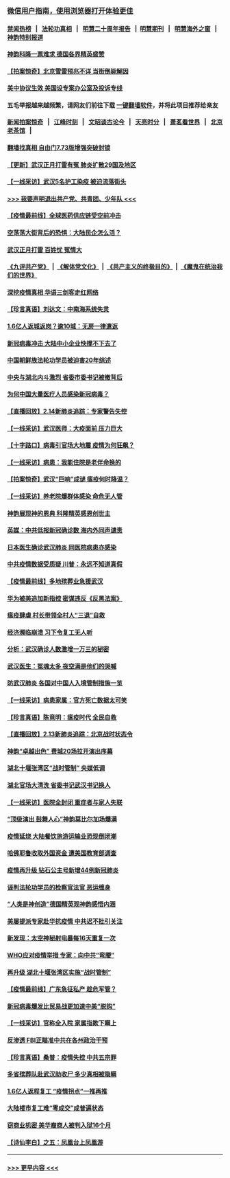 ### [微信用户指南，使用浏览器打开体验更佳](https://github.com/gfw-breaker/banned-news1/blob/master/indexes/wechat-guide.md?t=0)
#### [禁闻热榜](热点新闻.md?t=0)  &nbsp;&nbsp;|&nbsp;&nbsp; [法轮功真相](https://github.com/gfw-breaker/truth/blob/master/README.md?t=0) &nbsp;&nbsp;|&nbsp;&nbsp; [明慧二十周年报告](https://github.com/gfw-breaker/mh-reports/blob/master/README.md?t=0) &nbsp;&nbsp;|&nbsp;&nbsp;[明慧期刊](https://github.com/gfw-breaker/mh-qikan) &nbsp;&nbsp;|&nbsp;&nbsp; [明慧海外之窗](https://github.com/gfw-breaker/mh-news/blob/master/README.md?t=0) &nbsp;&nbsp;|&nbsp;&nbsp; [神韵特别报道](https://github.com/gfw-breaker/mh-news/blob/master/shenyun.md?t=0)
#### [神韵科隆一票难求 德国各界精英盛赞](../pages/nf4514/n11870655.md?t=02151611) 
#### [【拍案惊奇】北京雪雷预兆不详 当街倒毙解因](../pages/nf4514/n11870203.md?t=02151611) 
#### [美中协议生效 美国设专案办公室及投诉专线](../pages/nf4514/n11870266.md?t=02151611) 
#### 五毛举报越来越频繁，请网友们前往下载 [一键翻墙软件](https://github.com/gfw-breaker/ssr-accounts)，并将此项目推荐给亲友
#### [新闻拍案惊奇](https://github.com/gfw-breaker/banned-news1/blob/master/pages/link4.md) &nbsp;&nbsp;|&nbsp;&nbsp; [江峰时刻](https://github.com/gfw-breaker/banned-news1/blob/master/pages/link4.md) &nbsp;&nbsp;|&nbsp;&nbsp; [文昭谈古论今](https://github.com/gfw-breaker/banned-news1/blob/master/pages/link4.md) &nbsp;&nbsp;|&nbsp;&nbsp; [天亮时分](https://github.com/gfw-breaker/banned-news1/blob/master/pages/link4.md) &nbsp;&nbsp;|&nbsp;&nbsp; [萧茗看世界](https://github.com/gfw-breaker/banned-news1/blob/master/pages/link4.md) &nbsp;&nbsp;|&nbsp;&nbsp; [北京老茶馆](https://github.com/gfw-breaker/banned-news1/blob/master/pages/link4.md) &nbsp;&nbsp;|&nbsp;&nbsp; 
#### [翻墙找真相 自由门7.73版增强突破封锁](../pages/nf4514/n11869569.md?t=02151611) 
#### [【更新】武汉正月打雷有冤 肺炎扩散29国及地区](../pages/nf4514/n11801312.md?t=02151611) 
#### [【一线采访】武汉5名护工染疫 被迫流落街头](../pages/nf4514/n11870054.md?t=02151611) 
#### [>>> 我要声明退出共产党、共青团、少年队 <<<](https://github.com/begood0513/goodnews/blob/master/quit/letter.md) 
#### [【疫情最前线】全球医药供应链受空前冲击](../pages/nf4514/n11869614.md?t=02151611) 
#### [空荡荡大街背后的恐惧：大陆民企怎么活？](../pages/nf4514/n11869676.md?t=02151611) 
#### [武汉正月打雷 百姓忧 冤情大](../pages/nf4514/n11869531.md?t=02151611) 
#### [《九评共产党》](https://github.com/begood0513/9ping.md/blob/master/README.md) &nbsp;|&nbsp; [《解体党文化》](../../../../jtdwh.md/blob/master/README.md)  &nbsp;|&nbsp; [《共产主义的终极目的》](../../../../gczydzjmd.md/blob/master/README.md) &nbsp;|&nbsp; [《魔鬼在统治我们的世界》](../../../../mgztzwmdsj.md/blob/master/README.md) 
#### [深挖疫情真相 华语三剑客走红网络](../pages/nf4514/n11867482.md?t=02151611) 
#### [【珍言真语】刘达文：中南海系统失灵](../pages/nf4514/n11869465.md?t=02151611) 
#### [1.6亿人返城返岗？逾10城：无房一律遣返](../pages/nf4514/n11869360.md?t=02151611) 
#### [新冠病毒冲击 大陆中小企业快撑不下去了](../pages/nf4514/n11869259.md?t=02151611) 
#### [中国朝鲜族法轮功学员被迫害20年综述](../pages/nf4514/n11846618.md?t=02151611) 
#### [中央与湖北内斗激烈 省委市委书记被撤背后](../pages/nf4514/n11868325.md?t=02151611) 
#### [为何中国大量医疗人员感染新冠病毒？](../pages/nf4514/n11869001.md?t=02151611) 
#### [【直播回放】2.14新肺炎追踪：专家警告失控](../pages/nf4514/n11868930.md?t=02151611) 
#### [【一线采访】武汉医师：大疫面前 压力巨大](../pages/nf4514/n11868829.md?t=02151611) 
#### [【十字路口】病毒引官场大地震 疫情为何狂飙？](../pages/nf4514/n11867660.md?t=02151611) 
#### [【一线采访】病患：我能住院是老伴命换的](../pages/nf4514/n11867769.md?t=02151611) 
#### [【拍案惊奇】武汉“巨响”成谜 瘟疫何时降温？](../pages/nf4514/n11867555.md?t=02151611) 
#### [【一线采访】养老院爆群体感染 命危无人管](../pages/nf4514/n11868341.md?t=02151611) 
#### [神韵展现神的恩典 科隆精英感恩创世主](../pages/nf4514/n11867850.md?t=02151611) 
#### [英媒：中共低报新冠确诊数 海内外同声谴责](../pages/nf4514/n11867421.md?t=02151611) 
#### [日本医生确诊武汉肺炎 同医院病患亦感染](../pages/nf4514/n11867779.md?t=02151611) 
#### [中共疫情数据受质疑 川普：永远不知道真假](../pages/nf4514/n11867195.md?t=02151611) 
#### [【疫情最前线】多地殡葬业急援武汉](../pages/nf4514/n11866914.md?t=02151611) 
#### [华为被美追加新指控 密谋违反《反黑法案》](../pages/nf4514/n11867191.md?t=02151611) 
#### [瘟疫肆虐 村长带领全村人“三退”自救](../pages/nf4514/n11861714.md?t=02151611) 
#### [经济濒临崩溃 习下令复工无人听](../pages/nf4514/n11867269.md?t=02151611) 
#### [分析：武汉确诊人数激增一万三的秘密](../pages/nf4514/n11866187.md?t=02151611) 
#### [武汉医生：冤魂太多 夜空满是他们的哭喊](../pages/nf4514/n11867107.md?t=02151611) 
#### [防武汉肺炎 各国对中国人入境管制措施一览](../pages/nf4514/n11838726.md?t=02151611) 
#### [【一线采访】病患家属：官方死亡数据太可笑](../pages/nf4514/n11866840.md?t=02151611) 
#### [【珍言真语】陈竟明：瘟疫时代 全民自救](../pages/nf4514/n11866765.md?t=02151611) 
#### [【直播回放】2.13新肺炎追踪：北京战时状态令](../pages/nf4514/n11866261.md?t=02151611) 
#### [神韵“卓越出色” 费城20场拉开演出序幕](../pages/nf4514/n11866232.md?t=02151611) 
#### [湖北十堰张湾区“战时管制” 央媒低调](../pages/nf4514/n11866013.md?t=02151611) 
#### [湖北官场大清洗 省委书记武汉书记换人](../pages/nf4514/n11865112.md?t=02151611) 
#### [【一线采访】医院全封闭 重症者与家人失联](../pages/nf4514/n11864778.md?t=02151611) 
#### [“顶级演出 鼓舞人心”神韵莫比尔加场爆满](../pages/nf4514/n11865855.md?t=02151611) 
#### [疫情延烧 大陆餐饮旅游运输业恐现倒闭潮](../pages/nf4514/n11865608.md?t=02151611) 
#### [哈佛耶鲁收取外国资金 遭美国教育部调查](../pages/nf4514/n11864950.md?t=02151611) 
#### [疫情再升级 钻石公主号新增44例新冠肺炎](../pages/nf4514/n11865033.md?t=02151611) 
#### [诬判法轮功学员的检察官法官 恶运缠身](../pages/nf4514/n11864380.md?t=02151611) 
#### [“人类是神创造”德国精英观神韵感悟内涵](../pages/nf4514/n11865185.md?t=02151611) 
#### [美屡提派专家赴华抗疫情 中共迟不批引关注](../pages/nf4514/n11864719.md?t=02151611) 
#### [新发现：太空神秘射电暴每16天重复一次](../pages/nf4514/n11864923.md?t=02151611) 
#### [WHO应对疫情举措 专家：向中共“弯腰”](../pages/nf4514/n11864727.md?t=02151611) 
#### [再升级 湖北十堰张湾区实施“战时管制”](../pages/nf4514/n11864771.md?t=02151611) 
#### [【疫情最前线】广东急征私产 趁危军管？](../pages/nf4514/n11864205.md?t=02151611) 
#### [新冠病毒爆发比贸易战更加速中美“脱钩”](../pages/nf4514/n11864470.md?t=02151611) 
#### [【一线采访】官称全入院 家属指欺下瞒上](../pages/nf4514/n11864466.md?t=02151611) 
#### [反渗透 FBI正瞄准中共在各州政治干预](../pages/nf4514/n11864300.md?t=02151611) 
#### [【珍言真语】桑普：疫情失控 中共五宗罪](../pages/nf4514/n11864157.md?t=02151611) 
#### [多省殡葬队赴武汉助收尸 多少真相被隐瞒](../pages/nf4514/n11864132.md?t=02151611) 
#### [1.6亿人返程复工 “疫情拐点”一推再推](../pages/nf4514/n11864186.md?t=02151611) 
#### [大陆楼市复工难“零成交”成普遍状态](../pages/nf4514/n11864106.md?t=02151611) 
#### [窃商业机密 美华裔商人被判入狱16个月](../pages/nf4514/n11863911.md?t=02151611) 
#### [【诗仙李白】之五：凤凰台上凤凰游](../pages/nf4514/n11825542.md?t=02151611) 

----
#### [ >>> 更早内容 <<< ](../indexes/nf4514-earlier.md)
